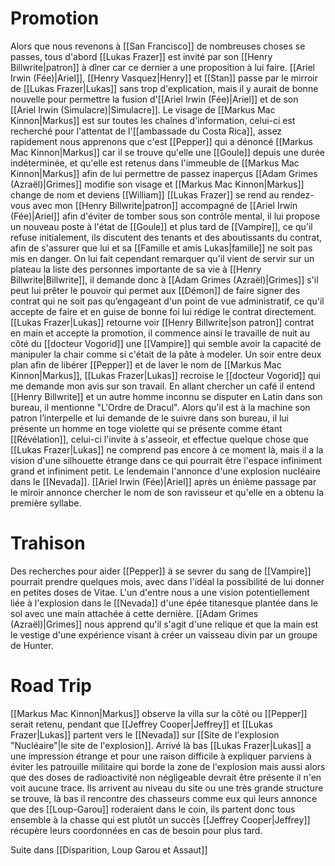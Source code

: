 # Promotion
Alors que nous revenons à [[San Francisco]] de nombreuses choses se passes, tous d'abord [[Lukas Frazer]] est invité par son [[Henry Billwrite|patron]] à dîner car ce dernier a une proposition à lui faire. 
[[Ariel Irwin (Fée)|Ariel]], [[Henry Vasquez|Henry]] et [[Stan]] passe par le mirroir de [[Lukas Frazer|Lukas]] sans trop d'explication, mais il y aurait de bonne nouvelle pour permettre la fusion d'[[Ariel Irwin (Fée)|Ariel]] et de son [[Ariel Irwin (Simulacre)|Simulacre]].
Le visage de [[Markus Mac Kinnon|Markus]] est sur toutes les chaînes d'information, celui-ci est recherché pour l'attentat de l'[[ambassade du Costa Rica]], assez rapidement nous apprenons que c'est [[Pepper]] qui a dénoncé [[Markus Mac Kinnon|Markus]] car il se trouve qu'elle une [[Goule]] depuis une durée indéterminée, et qu'elle est retenus dans l'immeuble de [[Markus Mac Kinnon|Markus]] afin de lui permettre de passez inaperçus [[Adam Grimes (Azraël)|Grimes]] modifie son visage et [[Markus Mac Kinnon|Markus]] change de nom et deviens [[William]]
[[Lukas Frazer]] se rend au rendez-vous avec mon [[Henry Billwrite|patron]] accompagné de [[Ariel Irwin (Fée)|Ariel]] afin d'éviter de tomber sous son contrôle mental, il lui propose un nouveau poste à l'état de [[Goule]] et plus tard de [[Vampire]], ce qu'il refuse initialement, ils discutent des tenants et des aboutissants du contrat, afin de s'assurer que lui et sa [[Famille et amis Lukas|famille]] ne soit pas mis en danger. On lui fait cependant remarquer qu'il vient de servir sur un plateau la liste des personnes importante de sa vie à [[Henry Billwrite|Billwrite]], il demande donc à [[Adam Grimes (Azraël)|Grimes]] s'il peut lui prêter le pouvoir qui permet aux [[Démon]] de faire signer des contrat qui ne soit pas qu’engageant d'un point de vue administratif, ce qu'il accepte de faire et en guise de bonne foi lui rédige le contrat directement.
[[Lukas Frazer|Lukas]] retourne voir [[Henry Billwrite|son patron]] contrat en main et accepte la promotion, il commence ainsi le travaille de nuit au côté du [[docteur Vogorid]] une [[Vampire]] qui semble avoir la capacité de manipuler la chair comme si c'était de la pâte à modeler.
Un soir entre deux plan afin de libérer [[Pepper]] et de laver le nom de [[Markus Mac Kinnon|Markus]], [[Lukas Frazer|Lukas]] recroise le [[docteur Vogorid]] qui me demande mon avis sur son travail. En allant chercher un café il entend [[Henry Billwrite]] et un autre homme inconnu se disputer en Latin dans son bureau, il mentionne "L'Ordre de Dracul". Alors qu'il est à la machine son patron l’interpelle et lui demande de le suivre dans son bureau, il lui présente un homme en toge violette qui se présente comme étant [[Révélation]], celui-ci l'invite à s'asseoir, et effectue quelque chose que [[Lukas Frazer|Lukas]] ne comprend pas encore à ce moment là, mais il a la vision d'une silhouette étrange dans ce qui pourrait être l'espace infiniment grand et infiniment petit.
Le lendemain l'annonce d'une explosion nucléaire dans le [[Nevada]].
[[Ariel Irwin (Fée)|Ariel]] après un énième passage par le miroir annonce chercher le nom de son ravisseur et qu'elle en a obtenu la première syllabe.
# Trahison
Des recherches pour aider [[Pepper]] à se sevrer du sang de [[Vampire]] pourrait prendre quelques mois, avec dans l'idéal la possibilité de lui donner en petites doses de Vitae.
L'un d'entre nous a une vision potentiellement liée à l'explosion dans le [[Nevada]] d'une épée titanesque plantée dans le sol avec une main attachée à cette dernière. [[Adam Grimes (Azraël)|Grimes]] nous apprend qu'il s'agit d'une relique et que la main est le vestige d'une expérience visant à créer un vaisseau divin par un groupe de Hunter.
# Road Trip
[[Markus Mac Kinnon|Markus]] observe la villa sur la côté ou [[Pepper]] serait retenu, pendant que [[Jeffrey Cooper|Jeffrey]] et [[Lukas Frazer|Lukas]] partent vers le [[Nevada]] sur [[Site de l'explosion "Nucléaire"|le site de l'explosion]]. Arrivé là bas [[Lukas Frazer|Lukas]] a une impression étrange et pour une raison difficile à expliquer parviens à éviter les patrouille militaire qui borde la zone de l'explosion mais aussi alors que des doses de radioactivité non négligeable devrait être présente il n'en voit aucune trace. Ils arrivent au niveau du site ou une très grande structure se trouve, là bas il rencontre des chasseurs comme eux qui leurs annonce que des [[Loup-Garou]] roderaient dans le coin, ils partent donc tous ensemble à la chasse qui est plutôt un succès [[Jeffrey Cooper|Jeffrey]] récupère leurs coordonnées en cas de besoin pour plus tard.

Suite dans [[Disparition, Loup Garou et Assaut]]